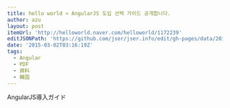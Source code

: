 ```yaml
---
title: hello world » AngularJS 도입 선택 가이드 공개합니다.
author: azu
layout: post
itemUrl: 'http://helloworld.naver.com/helloworld/1172239'
editJSONPath: 'https://github.com/jser/jser.info/edit/gh-pages/data/2015/03/index.json'
date: '2015-03-02T03:16:19Z'
tags:
  - Angular
  - PDF
  - 資料
  - 韓国
---
```

AngularJS導入ガイド
